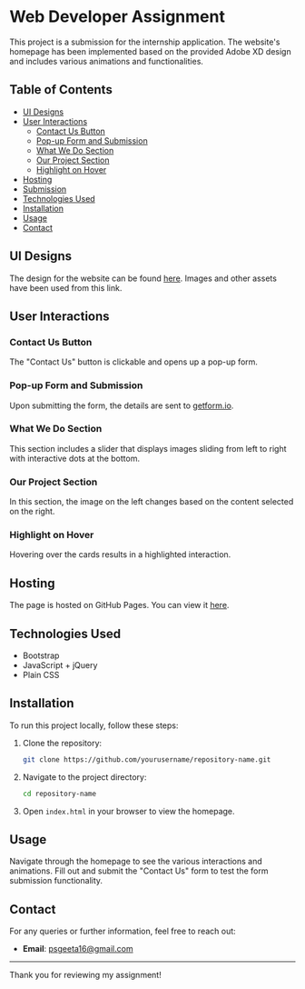 # Web Developer Assignment

This project is a submission for the internship application. The website's homepage has been implemented based on the provided Adobe XD design and includes various animations and functionalities.

## Table of Contents
- [UI Designs](#ui-designs)
- [User Interactions](#user-interactions)
  - [Contact Us Button](#contact-us-button)
  - [Pop-up Form and Submission](#pop-up-form-and-submission)
  - [What We Do Section](#what-we-do-section)
  - [Our Project Section](#our-project-section)
  - [Highlight on Hover](#highlight-on-hover)
- [Hosting](#hosting)
- [Submission](#submission)
- [Technologies Used](#technologies-used)
- [Installation](#installation)
- [Usage](#usage)
- [Contact](#contact)

## UI Designs
The design for the website can be found [here](https://xd.adobe.com/view/62beadb2-fac2-491b-90d9-5bc90d77ae70-37ed/). Images and other assets have been used from this link.

## User Interactions

### Contact Us Button
The "Contact Us" button is clickable and opens up a pop-up form.

### Pop-up Form and Submission
Upon submitting the form, the details are sent to [getform.io](https://getform.io).

### What We Do Section
This section includes a slider that displays images sliding from left to right with interactive dots at the bottom.

### Our Project Section
In this section, the image on the left changes based on the content selected on the right.

### Highlight on Hover
Hovering over the cards results in a highlighted interaction.

## Hosting
The page is hosted on GitHub Pages. You can view it [here](https://yourusername.github.io/repository-name).


## Technologies Used
- Bootstrap
- JavaScript + jQuery
- Plain CSS

## Installation
To run this project locally, follow these steps:

1. Clone the repository:
    ```bash
    git clone https://github.com/yourusername/repository-name.git
    ```

2. Navigate to the project directory:
    ```bash
    cd repository-name
    ```

3. Open `index.html` in your browser to view the homepage.

## Usage
Navigate through the homepage to see the various interactions and animations. Fill out and submit the "Contact Us" form to test the form submission functionality.

## Contact
For any queries or further information, feel free to reach out:
- **Email**: psgeeta16@gmail.com

---

Thank you for reviewing my assignment!
